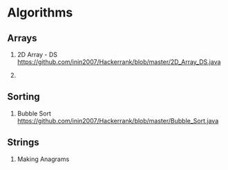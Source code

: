 # Algorithms

## Arrays
1. 2D Array - DS
https://github.com/inin2007/Hackerrank/blob/master/2D_Array_DS.java

2. 

## Sorting
1. Bubble Sort
https://github.com/inin2007/Hackerrank/blob/master/Bubble_Sort.java

## Strings
1. Making Anagrams
